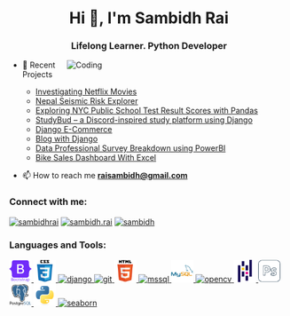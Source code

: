 <h1 align="center">Hi 👋, I'm Sambidh Rai</h1>
<h3 align="center">Lifelong Learner. Python Developer</h3>
<img align="right" alt="Coding" width="400" src="https://media3.giphy.com/media/v1.Y2lkPTc5MGI3NjExcXFpY2w5MDIzdHg2a3Y4NG8xM3gyanFvdzlzZGJyNW1peGUxM2J5YiZlcD12MV9pbnRlcm5hbF9naWZfYnlfaWQmY3Q9Zw/WTjXuYA2y4o3UZly3W/giphy.gif"/>


- 🔭 Recent Projects
  - [Investigating Netflix Movies](https://github.com/Sambidh/Investigating-Netflix-Movies)
  - [Nepal Seismic Risk Explorer](https://github.com/Sambidh/Nepal-Seismic-Risk-Explorer)
  - [Exploring NYC Public School Test Result Scores with Pandas](https://github.com/Sambidh/Exploring-NYC-Public-School-Test-Result-Scores-with-Pandas)
  - [StudyBud – a Discord-inspired study platform using Django](https://github.com/Sambidh/StudyBud-using-Django)
  - [Django E-Commerce](https://github.com/Sambidh/django-ecommerce)
  - [Blog with Django](https://github.com/Sambidh/blog-python)
  - [Data Professional Survey Breakdown using PowerBI](https://github.com/Sambidh/Data-Professional-Survey-Breakdown-using-PowerBI)
  - [Bike Sales Dashboard With Excel](https://github.com/Sambidh/Bike-Sales-Dashboard-With-Excel)
  

- 📫 How to reach me **raisambidh@gmail.com**

<h3 align="left">Connect with me:</h3>
<p align="left">
<a href="https://linkedin.com/in/sambidhrai" target="blank"><img align="center" src="https://raw.githubusercontent.com/rahuldkjain/github-profile-readme-generator/master/src/images/icons/Social/linked-in-alt.svg" alt="sambidhrai" height="30" width="40" /></a>
<a href="https://fb.com/sambidh.rai" target="blank"><img align="center" src="https://raw.githubusercontent.com/rahuldkjain/github-profile-readme-generator/master/src/images/icons/Social/facebook.svg" alt="sambidh.rai" height="30" width="40" /></a>
<a href="https://instagram.com/sambidh" target="blank"><img align="center" src="https://raw.githubusercontent.com/rahuldkjain/github-profile-readme-generator/master/src/images/icons/Social/instagram.svg" alt="sambidh" height="30" width="40" /></a>
</p>

<h3 align="left">Languages and Tools:</h3>
<p align="left"> <a href="https://getbootstrap.com" target="_blank" rel="noreferrer"> <img src="https://raw.githubusercontent.com/devicons/devicon/master/icons/bootstrap/bootstrap-plain-wordmark.svg" alt="bootstrap" width="40" height="40"/> </a> <a href="https://www.w3schools.com/css/" target="_blank" rel="noreferrer"> <img src="https://raw.githubusercontent.com/devicons/devicon/master/icons/css3/css3-original-wordmark.svg" alt="css3" width="40" height="40"/> </a> <a href="https://www.djangoproject.com/" target="_blank" rel="noreferrer"> <img src="https://cdn.worldvectorlogo.com/logos/django.svg" alt="django" width="40" height="40"/> </a> <a href="https://git-scm.com/" target="_blank" rel="noreferrer"> <img src="https://www.vectorlogo.zone/logos/git-scm/git-scm-icon.svg" alt="git" width="40" height="40"/> </a> <a href="https://www.w3.org/html/" target="_blank" rel="noreferrer"> <img src="https://raw.githubusercontent.com/devicons/devicon/master/icons/html5/html5-original-wordmark.svg" alt="html5" width="40" height="40"/> </a> <a href="https://www.microsoft.com/en-us/sql-server" target="_blank" rel="noreferrer"> <img src="https://www.svgrepo.com/show/303229/microsoft-sql-server-logo.svg" alt="mssql" width="40" height="40"/> </a> <a href="https://www.mysql.com/" target="_blank" rel="noreferrer"> <img src="https://raw.githubusercontent.com/devicons/devicon/master/icons/mysql/mysql-original-wordmark.svg" alt="mysql" width="40" height="40"/> </a> <a href="https://opencv.org/" target="_blank" rel="noreferrer"> <img src="https://www.vectorlogo.zone/logos/opencv/opencv-icon.svg" alt="opencv" width="40" height="40"/> </a> <a href="https://pandas.pydata.org/" target="_blank" rel="noreferrer"> <img src="https://raw.githubusercontent.com/devicons/devicon/2ae2a900d2f041da66e950e4d48052658d850630/icons/pandas/pandas-original.svg" alt="pandas" width="40" height="40"/> </a> <a href="https://www.photoshop.com/en" target="_blank" rel="noreferrer"> <img src="https://raw.githubusercontent.com/devicons/devicon/master/icons/photoshop/photoshop-line.svg" alt="photoshop" width="40" height="40"/> </a> <a href="https://www.postgresql.org" target="_blank" rel="noreferrer"> <img src="https://raw.githubusercontent.com/devicons/devicon/master/icons/postgresql/postgresql-original-wordmark.svg" alt="postgresql" width="40" height="40"/> </a> <a href="https://www.python.org" target="_blank" rel="noreferrer"> <img src="https://raw.githubusercontent.com/devicons/devicon/master/icons/python/python-original.svg" alt="python" width="40" height="40"/> </a> <a href="https://seaborn.pydata.org/" target="_blank" rel="noreferrer"> <img src="https://seaborn.pydata.org/_images/logo-mark-lightbg.svg" alt="seaborn" width="40" height="40"/> </a> </p>
